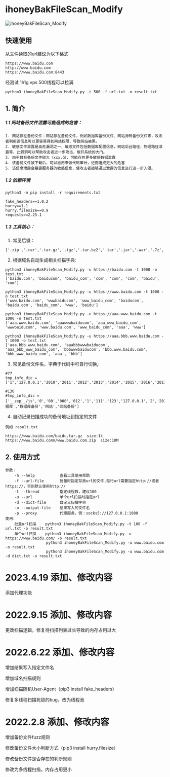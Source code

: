 # ihoneyBakFileScan_Modify 

![ihoneyBakFileScan_Modify](https://socialify.git.ci/VMsec/ihoneyBakFileScan_Modify/image?description=1&descriptionEditable=%E4%B8%80%E6%AC%BE%E5%A4%9A%E7%BA%BF%E7%A8%8B%E6%89%B9%E9%87%8F%E7%BD%91%E7%AB%99%E5%A4%87%E4%BB%BD%E6%96%87%E4%BB%B6%E6%89%AB%E6%8F%8F%E5%99%A8%EF%BC%8C%E5%A2%9E%E5%8A%A0%E6%96%87%E4%BB%B6%E8%A7%84%E5%88%99%EF%BC%8C%E4%BC%98%E5%8C%96%E5%86%85%E5%AD%98%E5%8D%A0%E7%94%A8%E3%80%82&font=Inter&forks=1&issues=1&language=1&name=1&owner=1&pattern=Floating%20Cogs&pulls=1&stargazers=1&theme=Dark)

## 快速使用
从文件读取的url建议为以下格式

```
https://www.baidu.com
http://www.baidu.com
https://www.baidu.com:8443
```

经测试 1h1g vps 500线程可以拉满

```
python3 ihoneyBakFileScan_Modify.py -t 500 -f url.txt -o result.txt
```

## 1. 简介

##### 1.1 网站备份文件泄露可能造成的危害：
```
1. 网站存在备份文件：网站存在备份文件，例如数据库备份文件、网站源码备份文件等，攻击者利用该信息可以更容易得到网站权限，导致网站被黑。
2. 敏感文件泄露是高危漏洞之一，敏感文件包括数据库配置信息，网站后台路径，物理路径泄露等，此漏洞可以帮助攻击者进一步攻击，敞开系统的大门。
3. 由于目标备份文件较大（xxx.G），可能存在更多敏感数据泄露
4. 该备份文件被下载后，可以被用来做代码审计，进而造成更大的危害
5. 该信息泄露会暴露服务器的敏感信息，使攻击者能够通过泄露的信息进行进一步入侵。
```
##### 1.2 依赖环境
```
python3 -m pip install -r requirements.txt

fake_headers==1.0.2
hurry==1.1
hurry.filesize==0.9
requests==2.25.1
```
##### 1.3 工具核心：

1. 常见后缀：
```
['.zip','.rar','.tar.gz','.tgz','.tar.bz2','.tar','.jar','.war','.7z','.bak','.sql','.gz','.sql.gz','.tar.tgz','.backup']
```
2. 根据域名自动生成相关扫描字典:
```
python3 ihoneyBakFileScan_Modify.py -u https://baidu.com -t 1000 -o test.txt
['baidu.com', 'baiducom', 'baidu_com', 'com', 'com', 'com', 'baidu', 'com']

python3 ihoneyBakFileScan_Modify.py -u https://www.baidu.com -t 1000 -o test.txt
['www.baidu.com', 'wwwbaiducom', 'www_baidu_com', 'baiducom', 'baidu.com', 'baidu_com', 'www', 'baidu']

python3 ihoneyBakFileScan_Modify.py -u https://aaa.www.baidu.com -t 1000 -o test.txt
['aaa.www.baidu.com', 'aaawwwbaiducom', 'aaa_www_baidu_com', 'wwwbaiducom', 'www.baidu.com', 'www_baidu_com', 'aaa', 'www']

python3 ihoneyBakFileScan_Modify.py -u https://aaa.bbb.www.baidu.com -t 1000 -o test.txt
['aaa.bbb.www.baidu.com', 'aaabbbwwwbaiducom', 'aaa_bbb_www_baidu_com', 'bbbwwwbaiducom', 'bbb.www.baidu.com', 'bbb_www_baidu_com', 'aaa', 'bbb']
```
3. 常见备份文件名，字典于代码中可自行切换,:
```
#77
tmp_info_dic = ['1','127.0.0.1','2010','2011','2012','2013','2014','2015','2016','2017','2018','2019','2020','2021','2022','2023','2024','2025','__zep__/js','admin','archive','asp','aspx','auth','back','backup','backups','bak','bbs','bin','clients','code','com','customers','dat','data','database','db','dump','engine','error_log','faisunzip','files','forum','home','html','index','joomla','js','jsp','local','localhost','master','media','members','my','mysql','new','old','orders','php','sales','site','sql','store','tar','test','user','users','vb','web','website','wordpress','wp','www','wwwroot','root']

#130
#tmp_info_dic = ['__zep__/js','0','00','000','012','1','111','123','127.0.0.1','2','2010','2011','2012','2013','2014','2015','2016','2017','2018','2019','2020','2021','2022','2023','2024','2025','234','3','333','4','444','5','555','6','666','7','777','8','888','9','999','a','about','admin','app','application','archive','asp','aspx','auth','b','back','backup','backups','bak','bbs','beifen','bin','cache','clients','code','com','config','core','customers','dat','data','database','db','download','dump','engine','error_log','extend','files','forum','ftp','home','html','img','include','index','install','joomla','js','jsp','local','login','localhost','master','media','members','my','mysql','new','old','orders','output','package','php','public','root','runtime','sales','server','shujuku','site','sjk','sql','store','tar','template','test','upload','user','users','vb','vendor','wangzhan','web','website','wordpress','wp','www','wwwroot','wz','数据库','数据库备份','网站','网站备份']
```
4. 自动记录扫描成功的备份地址到指定的文件
```
例如 result.txt

https://www.baidu.com/baidu.tar.gz  size:1k
https://www.baidu.comn/www.baidu.com.zip  size:10M
```

## 2. 使用方式
```
参数：
    -h --help           查看工具使用帮助
    -f --url-file       批量时指定存放url的文件,每行url需要指定http://或者https://，否则默认使用http://
    -t --thread         指定线程数，建议100
    -u --url            单个url扫描时指定url
    -d --dict-file      自定义扫描字典
    -o --output-file    结果写入的文件名
    -p --proxy          代理服务，例：socks5://127.0.0.1:1080
使用:
    批量url扫描    python3 ihoneyBakFileScan_Modify.py -t 100 -f url.txt -o result.txt
    单个url扫描    python3 ihoneyBakFileScan_Modify.py -u https://www.baidu.com/ -o result.txt
                  python3 ihoneyBakFileScan_Modify.py -u www.baidu.com -o result.txt
                  python3 ihoneyBakFileScan_Modify.py -u www.baidu.com -d dict.txt -o result.txt
```
# 2023.4.19 添加、修改内容

添加代理功能

# 2022.9.15 添加、修改内容

更改扫描逻辑，修复待扫描列表过长导致的内存占用过大

# 2022.6.22 添加、修改内容

增加结果写入指定文件名

增加域名扫描规则

增加扫描随机User-Agent（pip3 install fake_headers）

修复多线程扫描死锁的bug，改为线程池


# 2022.2.8 添加、修改内容

增加备份文件fuzz规则

修改备份文件大小判断方式（pip3 install hurry.filesize）

修改备份文件是否存在的判断规则

修改为多线程扫描，内存占用更小

